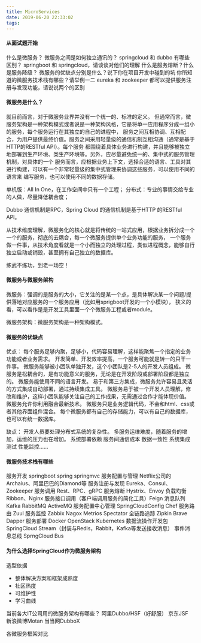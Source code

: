 ```yaml
---
title: MicroServices
date: 2019-06-20 22:33:02
tags:
---
```

#### 从面试题开始
什么是微服务？
微服务之间是如何独立通讯的？
springcloud 和 dubbo 有哪些区别？
springboot 和 springcloud，请谈谈对他们的理解
什么是服务熔断？什么是服务降级？
微服务的优缺点分别是什么？说下你在项目开发中碰到的坑
你所知道的微服务技术栈有哪些？请举例一二
eureka 和 zookeeper 都可以提供服务注册与发现功能，请说说两个的区别


#### 微服务是什么？
就目前而言，对于微服务业界并没有一个统一的、标准的定义。
但通常而言，微服务架构是一种架构模式或者说是一种架构风格，它是将单一应用程序分成一组小的服务，每个服务运行在其独立的自己的进程中，
服务之间互相协调、互相配合，为用户提供最终价值。服务之间采用轻量级的通信机制互相沟通（通常是基于HTTP的RESTful API）。每个服务
都围绕着具体业务进行构建，并且能够被独立地部署到生产环境、类生产环境等。另外，应尽量避免统一的、集中式的服务管理机制，对具体的一个
服务而言，应根据业务上下文，选择合适的语言、工具对其进行构建，可以有一个非常轻量级的集中式管理来协调这些服务，可以使用不同的语言来
编写服务，也可以使用不同的数据存储。

单机版：All In One，在工作空间中只有一个工程；
分布式：专业的事情交给专业的人做，尽量降低耦合度；

Dubbo 通信机制是RPC，Spring Cloud 的通信机制是基于HTTP 的RESTful API。

从技术维度理解，微服务化的核心就是将传统的一站式应用，根据业务拆分成一个一个的服务，彻底的去耦合，每一个微服务提供单个业务功能的服务，
一个服务做一件事，从技术角度看就是一个小而独立的处理过程，类似进程概念，能够自行独立启动或销毁，甚至拥有自己独立的数据库。

练武不练功，到老一场空！

#### 微服务与微服务架构
微服务：强调的是服务的大小，它关注的是某一个点，是具体解决某一个问题/提供落地对应服务的一个服务应用（比如用sprigboot开发的一个小模块），
狭义的看，可以看作是是开发工具里面一个个微服务工程或者module。

微服务架构：微服务架构是一种架构模式。


#### 微服务的优缺点
优点：
每个服务足够内聚，足够小，代码容易理解，这样能聚焦一个指定的业务功能或者业务需求。
开发简单、开发效率提高，一个服务可能就是转一的只干一件事。
微服务能够被小团队单独开发，这个小团队是2-5人的开发人员组成。
微服务是松耦合的，是有功能意义的服务，无论是在开发阶段或部署阶段都是独立的。
微服务能使用不同的语言开发。
易于和第三方集成，微服务允许容易且灵活的方式集成自动部署，通过持续集成工具。
微服务易于被一个开发人员理解，修改和维护，这样小团队能够关注自己的工作成果，无需通过合作才能体现价值。
微服务允许你利用融合最新技术。
微服务只是业务逻辑代码，不会和html、css或者其他界面组件混合。
每个微服务都有自己的存储能力，可以有自己的数据库，也可以有统一数据库。

缺点：
开发人员要处理分布式系统的复杂性。
多服务运维难度，随着服务的增加，运维的压力也在增加。
系统部署依赖
服务间通信成本
数据一致性
系统集成测试
性能监控......

#### 微服务技术栈有哪些
服务开发 springboot spring springmvc
服务配置与管理 Netflix公司的Archaius、阿里巴巴的Diamond等
服务注册与发现 Eureka、Consul、Zookeeper
服务调用 Rest、RPC、gRPC
服务熔断 Hystrix、Envoy
负载均衡 Ribbon、Nginx
服务接口调用（客户端调用服务的简化工具）Feign
消息队列 Kafka RabbitMQ ActiveMQ
服务配置中心管理 SpringCloudConfig Chef
服务路由 Zuul
服务监控 Zabbix Nagox Metrios Spectator
全链路追踪 Zipkin Brave Dapper
服务部署 Docker OpenStack Kubernetes
数据流操作开发包 SpringCloud Stream（封装与Redis，Rabbit，Kafka等发送接收消息）
事件消息总线 SprngCloud Bus

#### 为什么选择SpringCloud作为微服务架构
选型依据
- 整体解决方案和框架成熟度
- 社区热度
- 可维护性
- 学习曲线

当前各大IT公司用的微服务架构有哪些？
阿里Dubbo/HSF（好舒服）
京东JSF
新浪微博Motan
当当网DubboX

各微服务框架对比

























